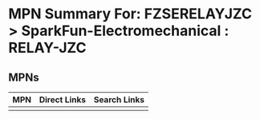 



# MPN Summary For: FZSERELAYJZC > SparkFun-Electromechanical : RELAY-JZC

## MPNs
  

|MPN|Direct Links|Search Links|
| :--- | :--- | :--- |
||||
